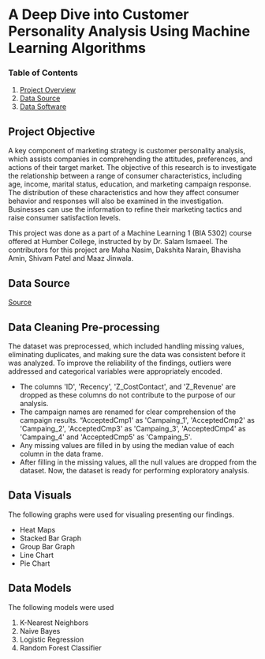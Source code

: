 # A Deep Dive into Customer Personality Analysis Using Machine Learning Algorithms
### Table of Contents
1. [Project Overview](#project-overview)
2. [Data Source](#data-source)
3. [Data Software](#data-software)


## Project Objective
A key component of marketing strategy is customer personality analysis, which assists companies in comprehending the attitudes, preferences, and actions of their target market. The objective of this research is to investigate the relationship between a range of consumer characteristics, including age, income, marital status, education, and marketing campaign response. The distribution of these characteristics and how they affect consumer behavior and responses will also be examined in the investigation. Businesses can use the information to refine their marketing tactics and raise consumer satisfaction levels.       

This project was done as a part of a Machine Learning 1 (BIA 5302) course offered at Humber College, instructed by  by Dr. Salam Ismaeel. The contributors for this project are Maha Nasim, Dakshita Narain, Bhavisha Amin, Shivam Patel and Maaz Jinwala.

## Data Source

[Source](https://www.kaggle.com/datasets/imakash3011/customer-personality-analysis/code)

## Data Cleaning Pre-processing
The dataset was preprocessed, which included handling missing values, eliminating duplicates, and making sure the data was consistent before it was analyzed. To improve the
reliability of the findings, outliers were addressed and categorical variables were appropriately encoded.
- The columns 'ID', 'Recency', 'Z_CostContact', and 'Z_Revenue' are dropped as these columns do not contribute to the purpose of our analysis.
- The campaign names are renamed for clear comprehension of the campaign results. “AcceptedCmp1' as 'Campaing_1', 'AcceptedCmp2' as 'Campaing_2', 'AcceptedCmp3' as
'Campaing_3', 'AcceptedCmp4' as 'Campaing_4' and 'AcceptedCmp5' as 'Campaing_5'.
-  Any missing values are filled in by using the median value of each column in the data frame.
-  After filling in the missing values, all the null values are dropped from the dataset. Now, the dataset is ready for performing exploratory analysis.

## Data Visuals 

The following graphs were used for visualing presenting our findings.
- Heat Maps
- Stacked Bar Graph
- Group Bar Graph
- Line Chart
- Pie Chart 

## Data Models
The following models were used 
1. K-Nearest Neighbors
2. Naive Bayes
3. Logistic Regression
4. Random Forest Classifier




